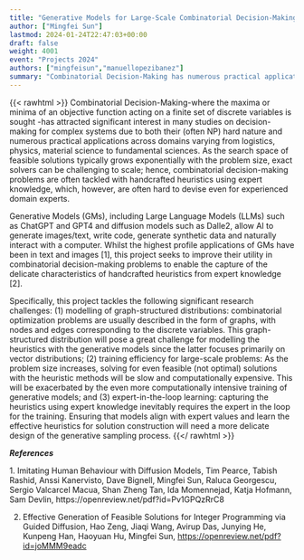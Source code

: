 ```yaml
---
title: "Generative Models for Large-Scale Combinatorial Decision-Making"
author: ["Mingfei Sun"]
lastmod: 2024-01-24T22:47:03+00:00
draft: false
weight: 4001
event: "Projects 2024"
authors: ["mingfeisun","manuellopezibanez"]
summary: "Combinatorial Decision-Making has numerous practical applications across domains varying from logistics, physics, to fundamental sciences. As the search space typically grows exponentially with the problem size, combinatorial decision-making is often tackled with handcrafted heuristics using expert knowledge. This project leverages Generative Models (GMs), including Large Language Models and diffusion models to capture those handcrafted heuristics for solving large-scale combinatorial decision-making problems. "
---
```

{{< rawhtml >}}
Combinatorial Decision-Making-where the maxima or minima of an objective function acting on a finite set of discrete variables is sought -has attracted significant interest in many studies on decision-making for complex systems due to both their (often NP) hard nature and numerous practical applications across domains varying from logistics, physics, material science to fundamental sciences. As the search space of feasible solutions typically grows exponentially with the problem size, exact solvers can be challenging to scale; hence, combinatorial decision-making problems are often tackled with handcrafted heuristics using expert knowledge, which, however, are often hard to devise even for experienced domain experts. 

Generative Models (GMs), including Large Language Models (LLMs) such as ChatGPT and GPT4 and diffusion models such as Dalle2, allow AI to generate images/text, write code, generate synthetic data and naturally interact with a computer. Whilst the highest profile applications of GMs have been in text and images [1], this project seeks to improve their utility in combinatorial decision-making problems to enable the capture of the delicate characteristics of handcrafted heuristics from expert knowledge [2]. 

Specifically, this project tackles the following significant research challenges: (1) modelling of graph-structured distributions: combinatorial optimization problems are usually described in the form of graphs, with nodes and edges corresponding to the discrete variables. This graph-structured distribution will pose a great challenge for modelling the heuristics with the generative models since the latter focuses primarily on vector distributions; (2) training efficiency for large-scale problems: As the problem size increases, solving for even feasible (not optimal) solutions with the heuristic methods will be slow and computationally expensive. This will be exacerbated by the even more computationally intensive training of generative models; and (3) expert-in-the-loop learning: capturing the heuristics using expert knowledge inevitably requires the expert in the loop for the training. Ensuring that models align with expert values and learn the effective heuristics for solution construction will need a more delicate design of the generative sampling process. 
{{</ rawhtml >}}

***References***
<div>
1. Imitating Human Behaviour with Diffusion Models, Tim Pearce, Tabish Rashid, Anssi Kanervisto, Dave Bignell, Mingfei Sun, Raluca Georgescu,
Sergio Valcarcel Macua, Shan Zheng Tan, Ida Momennejad, Katja Hofmann, Sam Devlin, https://openreview.net/pdf?id=Pv1GPQzRrC8

2. Effective Generation of Feasible Solutions for Integer Programming via Guided Diffusion, Hao Zeng, Jiaqi Wang, Avirup Das, Junying He, Kunpeng Han, Haoyuan Hu, Mingfei Sun, https://openreview.net/pdf?id=joMMM9eadc 
</div>